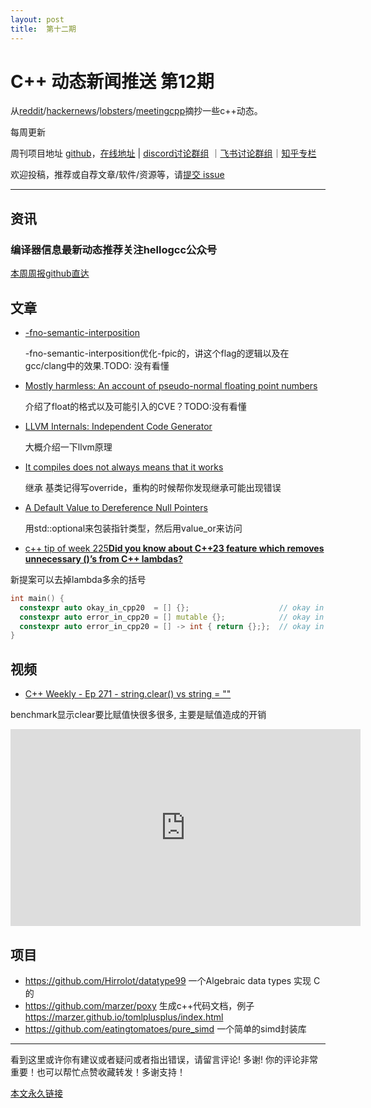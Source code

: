 ```yaml
---
layout: post
title:  第十二期
---
```


# C++ 动态新闻推送 第12期

从[reddit](https://www.reddit.com/r/cpp/)/[hackernews](https://news.ycombinator.com/)/[lobsters](https://lobste.rs/)/[meetingcpp](https://www.meetingcpp.com/blog/blogroll/)摘抄一些c++动态。

每周更新

周刊项目地址 [github](https://github.com/wanghenshui/cppweeklynews)，[在线地址](https://wanghenshui.github.io/cppweeklynews/) | [discord讨论群组](https://discord.gg/cZ9mXVPGx6) ｜[飞书讨论群组](https://applink.feishu.cn/TeeBWN1D)｜[知乎专栏](https://www.zhihu.com/column/jieyaren)

欢迎投稿，推荐或自荐文章/软件/资源等，请[提交 issue](https://github.com/wanghenshui/cppweeklynews/issues)

---

## 资讯

###  编译器信息最新动态推荐关注hellogcc公众号

[本周周报github直达](https://github.com/hellogcc/osdt-weekly/blob/master/weekly/2021-05-12.md)



## 文章

- [-fno-semantic-interposition    ](https://maskray.me/blog/2021-05-09-fno-semantic-interposition)

  -fno-semantic-interposition优化-fpic的，讲这个flag的逻辑以及在gcc/clang中的效果.TODO: 没有看懂

- [Mostly harmless: An account of pseudo-normal floating point numbers](https://developers.redhat.com/blog/2021/05/12/mostly-harmless-an-account-of-pseudo-normal-floating-point-numbers/)

  介绍了float的格式以及可能引入的CVE？TODO:没有看懂

- [LLVM Internals: Independent Code Generator](https://issamvb.medium.com/llvm-internals-independent-code-generator-3128854ebab1) 

  大概介绍一下llvm原理

- [It compiles does not always means that it works](https://raymii.org/s/articles/It_compiles_does_not_always_means_that_it_works.html)

   继承 基类记得写override，重构的时候帮你发现继承可能出现错误

- [A Default Value to Dereference Null Pointers](https://www.fluentcpp.com/2021/05/14/a-default-value-to-dereference-null-pointers/) 

  用std::optional来包装指针类型，然后用value_or来访问

-   [c++ tip of week 225**Did you know about C++23 feature which removes unnecessary ()’s from C++ lambdas?**](https://github.com/QuantlabFinancial/cpp_tip_of_the_week/blob/master/225.md)

新提案可以去掉lambda多余的括号

```c++
int main() {
  constexpr auto okay_in_cpp20  = [] {};                    // okay in C++20
  constexpr auto error_in_cpp20 = [] mutable {};            // okay in C++23
  constexpr auto error_in_cpp20 = [] -> int { return {};};  // okay in C++23
}
```





## 视频

- [C++ Weekly - Ep 271 - string.clear() vs string = ""](https://www.youtube.com/watch?v=3X9qK7HWxjk)

benchmark显示clear要比赋值快很多很多, 主要是赋值造成的开销

<iframe width="560" height="315" src="https://www.youtube.com/embed/3X9qK7HWxjk" title="YouTube video player" frameborder="0" allow="accelerometer; autoplay; clipboard-write; encrypted-media; gyroscope; picture-in-picture" allowfullscreen></iframe>



## 项目

- https://github.com/Hirrolot/datatype99 一个Algebraic data types 实现 C的
- https://github.com/marzer/poxy 生成c++代码文档，例子 https://marzer.github.io/tomlplusplus/index.html
- https://github.com/eatingtomatoes/pure_simd 一个简单的simd封装库


---

看到这里或许你有建议或者疑问或者指出错误，请留言评论! 多谢!  你的评论非常重要！也可以帮忙点赞收藏转发！多谢支持！

[本文永久链接](https://wanghenshui.github.io/cppweeklynews/posts/012.html)
